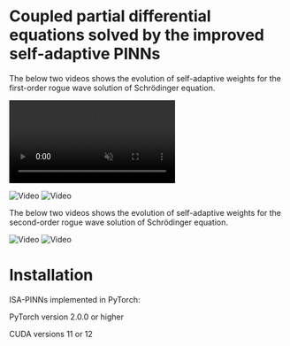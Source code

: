 # Coupled partial differential equations solved by the improved self-adaptive PINNs

The below two videos shows the evolution of self-adaptive weights for the first-order rogue wave solution of Schrödinger equation.

<video autoplay loop muted playsinline>
    <source src="https://raw.githubusercontent.com/hucmwf/coupsa/main/sa-sch1st-animation.mp4" type="video/mp4">
    Your browser does not support the video tag.
</video>


![Video](https://github.com/hucmwf/coupsa/raw/master/sa-sch1st-animation.gif)
![Video](https://github.com/hucmwf/coupsa/raw/master/sa-sch1st-animation.gif)

The below two videos shows the evolution of self-adaptive weights for the second-order rogue wave solution of Schrödinger equation.

![Video](https://github.com/hucmwf/coupsa/raw/master/sa-sch2nd-animation.gif)
![Video](https://github.com/hucmwf/coupsa/raw/master/sa-sch2nd-v-animation.gif)


# Installation
ISA-PINNs implemented in PyTorch:

PyTorch version 2.0.0 or higher

CUDA versions 11 or 12
